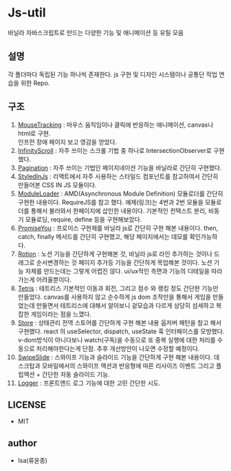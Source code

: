 # Js-util

바닐라 자바스크립트로 만드는 다양한 기능 및 애니메이션 등 유틸 모음

## 설명
각 폴더마다 독립된 기능 하나씩 존재한다. js 구현 및 디자인 시스템이나 공통단 작업 연습을 위한 Repo.

## 구조
1. [MouseTracking](https://yoonjonglyu.github.io/js-util/mouseTracking/) : 마우스 움직임이나 클릭에 반응하는 애니메이션, canvas나 html로 구현.  
   인프런 장애 페이지 보고 영감을 얻었다.
2. [InfinityScroll](https://yoonjonglyu.github.io/js-util/infinityScroll/) : 자주 쓰이는 스크롤 기법 중 하나로 IntersectionObserver로 구현했다.
3. [Pagination](https://yoonjonglyu.github.io/js-util/pagination/) : 자주 쓰이는 기법인 페이지네이션 기능을 바닐라로 간단히 구현했다.  
4. [StyledInJs](https://yoonjonglyu.github.io/js-util/styledInJs/) : 리액트에서 자주 사용하는 스타일드 컴포넌트를 참고하여서 간단히 만들어본 CSS IN JS 모듈이다.  
5. [ModuleLoader](https://yoonjonglyu.github.io/js-util/moduleLoader/) : AMD(Asynchronous Module Definition) 모듈로더를 간단히 구현한 내용이다. RequireJS를 참고 했다. 예제(링크)는 4번과 2번 모듈을 모듈로더를 통해서 불러와서 한페이지에 삽인한 내용이다. 기본적인 컨텍스트 분리, 비동기 모듈로딩, require, define 등을 구현해보았다.    
6. [PromiseYou](https://yoonjonglyu.github.io/js-util/promiseYou/) : 프로미스 구현체를 바닐라 js로 간단히 구현 해본 내용이다.
then, catch, finally 메서드를 간단히 구현했고, 해당 페이지에서는 데모를 확인가능하다.  
7. [Rotion](https://yoonjonglyu.github.io/js-util/rotion/) : 노션 기능을 간단하게 구현해본 것, 바닐라 js로 라인 추가하는 것이나 드래그로 순서변경하는 것 페이지 추가등 기능을 간단하게 목업해본 것이다. 노션 기능 자체를 만드는데는 그렇게 어렵진 않다. ui/ux적인 측면과 기능의 디테일을 따라가는게 어려울뿐이다.  
8. [Tetris](https://yoonjonglyu.github.io/js-util/tetris/) : 테트리스 기본적인 이동과 회전, 그리고 점수 와 랭킹 정도 간단한 기능만 만들었다. canvas를 사용하지 않고 순수하게 js dom 조작만을 통해서 게임을 만들었는데 만들면서 테트리스에 대해서 알아보니 겉모습과 다르게 상당히 섬세하고 복잡한 게임이라는 점을 느꼈다.  
9. [Store](https://yoonjonglyu.github.io/js-util/store/) : 상태관리 전역 스토어를 간단하게 구현 해본 내용 옵저버 패턴을 참고 해서 구현했다. react 의 useSelector, dispatch, useState 훅 인터페이스를 모방했다. v-dom방식이 아니다보니 watch(구독)을 수동으로 또 중복 실행에 대한 처리를 수동으로 처리해야한다는게 단점. 추후 개선방안이 나오면 수정할 예정이다.  
10. [SwipeSlide](https://yoonjonglyu.github.io/js-util/swipeSlide/) : 스와이프 기능과 슬라이드 기능을 간단하게 구현 해본 내용이다.
데스크탑과 모바일에서의 스와이프 액션과 반응형에 따른 리사이즈 이벤트 그리고 플립액션 + 간단한 자동 슬라이드 기능.
11. [Logger](https://yoonjonglyu.github.io/js-util/logger/) : 프론트엔드 로그 기능에 대한 고민 간단한 시도.  

  
## LICENSE
- MIT

## author
- Isa(류윤종)